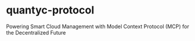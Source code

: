 # quantyc-protocol
Powering Smart Cloud Management with Model Context Protocol (MCP) for the Decentralized Future
